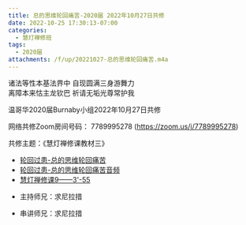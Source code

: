 ```yaml
---
title: 总的思维轮回痛苦-2020届 2022年10月27日共修
date: 2022-10-25 17:30:13-07:00
categories:
  - 慧灯禅修班
tags:
  - 2020届
attachments: /f/up/20221027-总的思维轮回痛苦.m4a
---
```

诸法等性本基法界中 自现圆满三身游舞力  
离障本来怙主龙钦巴 祈请无垢光尊常护我

温哥华2020届Burnaby小组2022年10月27日共修

网络共修Zoom房间号码： 7789995278 (<https://zoom.us/j/7789995278>)

共修主题：《慧灯禅修课教材三》

* [轮回过患-总的思维轮回痛苦](/f/up/10.27-总的思维轮回痛苦.docx)
* [轮回过患-总的思维轮回痛苦音频](https://s3.ap-northeast-1.wasabisys.com/hdcx/hdv/tmp/20221027-%e6%80%bb%e7%9a%84%e6%80%9d%e7%bb%b4%e8%bd%ae%e5%9b%9e%e7%97%9b%e8%8b%a6.m4a)
* [慧灯禅修课9——3'-55](https://www.youtube.com/watch?v=ctMXiO8zQPc)


- 主持师兄：求尼拉措

- 串讲师兄：求尼拉措